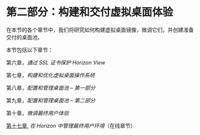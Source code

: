 # 第二部分：构建和交付虚拟桌面体验

在本节的各个章节中，我们将研究如何构建虚拟桌面镜像，微调它们，并创建准备交付的桌面池。

本节包括以下章节：

第六章，*通过 SSL 证书保护 Horizon View*

第七章，*构建和优化虚拟桌面操作系统*

第八章，*配置和管理桌面池 – 第一部分*

第九章，*配置和管理桌面池 – 第二部分*

第十章，*微调最终用户体验*

[第十七章](https://www.packtpub.com/sites/default/files/downloads/Managing_the_End_User_Environment_in_Horizon.pdf)[,](https://www.packtpub.com/sites/default/files/downloads/Managing_the_End_User_Environment_in_Horizon.pdf) *在 Horizon 中管理最终用户环境*（在线章节）
